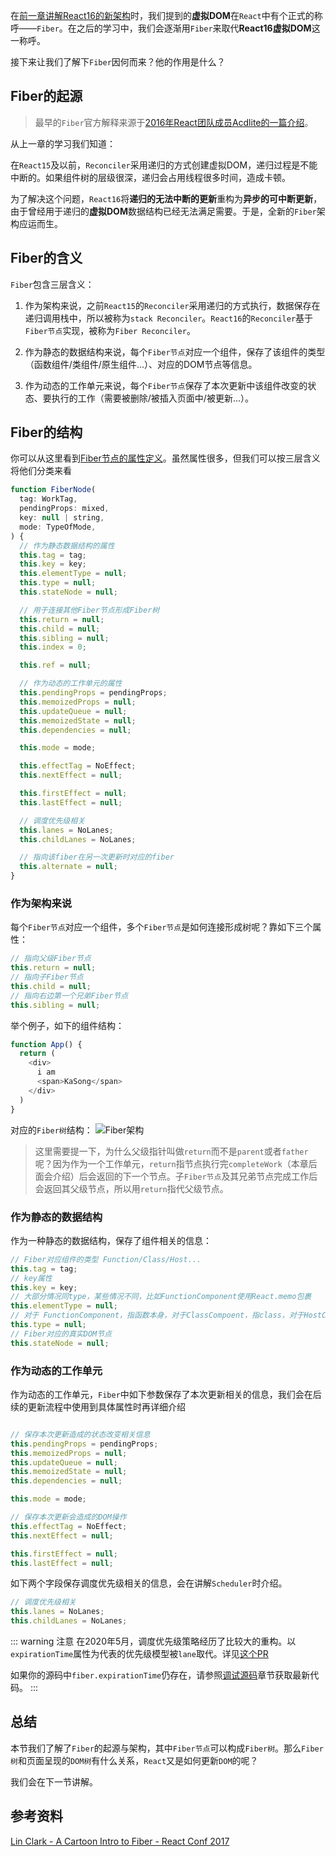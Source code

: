 在[前一章讲解React16的新架构](/preparation/newConstructure)时，我们提到的**虚拟DOM**在`React`中有个正式的称呼——`Fiber`。在之后的学习中，我们会逐渐用`Fiber`来取代**React16虚拟DOM**这一称呼。

接下来让我们了解下`Fiber`因何而来？他的作用是什么？

## Fiber的起源

> 最早的`Fiber`官方解释来源于[2016年React团队成员Acdlite的一篇介绍](https://github.com/acdlite/react-fiber-architecture)。

从上一章的学习我们知道：

在`React15`及以前，`Reconciler`采用递归的方式创建虚拟DOM，递归过程是不能中断的。如果组件树的层级很深，递归会占用线程很多时间，造成卡顿。

为了解决这个问题，`React16`将**递归的无法中断的更新**重构为**异步的可中断更新**，由于曾经用于递归的**虚拟DOM**数据结构已经无法满足需要。于是，全新的`Fiber`架构应运而生。

## Fiber的含义

`Fiber`包含三层含义：

1. 作为架构来说，之前`React15`的`Reconciler`采用递归的方式执行，数据保存在递归调用栈中，所以被称为`stack Reconciler`。`React16`的`Reconciler`基于`Fiber节点`实现，被称为`Fiber Reconciler`。

2. 作为静态的数据结构来说，每个`Fiber节点`对应一个组件，保存了该组件的类型（函数组件/类组件/原生组件...）、对应的DOM节点等信息。

3. 作为动态的工作单元来说，每个`Fiber节点`保存了本次更新中该组件改变的状态、要执行的工作（需要被删除/被插入页面中/被更新...）。

## Fiber的结构

你可以从这里看到[Fiber节点的属性定义](https://github.com/facebook/react/blob/970fa122d8188bafa600e9b5214833487fbf1092/packages/react-reconciler/src/ReactFiber.new.js#L116)。虽然属性很多，但我们可以按三层含义将他们分类来看

```js
function FiberNode(
  tag: WorkTag,
  pendingProps: mixed,
  key: null | string,
  mode: TypeOfMode,
) {
  // 作为静态数据结构的属性
  this.tag = tag;
  this.key = key;
  this.elementType = null;
  this.type = null;
  this.stateNode = null;

  // 用于连接其他Fiber节点形成Fiber树
  this.return = null;
  this.child = null;
  this.sibling = null;
  this.index = 0;

  this.ref = null;

  // 作为动态的工作单元的属性
  this.pendingProps = pendingProps;
  this.memoizedProps = null;
  this.updateQueue = null;
  this.memoizedState = null;
  this.dependencies = null;

  this.mode = mode;

  this.effectTag = NoEffect;
  this.nextEffect = null;

  this.firstEffect = null;
  this.lastEffect = null;

  // 调度优先级相关
  this.lanes = NoLanes;
  this.childLanes = NoLanes;

  // 指向该fiber在另一次更新时对应的fiber
  this.alternate = null;
}
```

### 作为架构来说

每个`Fiber节点`对应一个组件，多个`Fiber节点`是如何连接形成树呢？靠如下三个属性：

```js
// 指向父级Fiber节点
this.return = null;
// 指向子Fiber节点
this.child = null;
// 指向右边第一个兄弟Fiber节点
this.sibling = null;
```

举个例子，如下的组件结构：

```js
function App() {
  return (
    <div>
      i am
      <span>KaSong</span>
    </div>
  )
}
```

对应的`Fiber树`结构：
<img :src="$withBase('/img/fiber.png')" alt="Fiber架构">

> 这里需要提一下，为什么父级指针叫做`return`而不是`parent`或者`father`呢？因为作为一个工作单元，`return`指节点执行完`completeWork`（本章后面会介绍）后会返回的下一个节点。子`Fiber节点`及其兄弟节点完成工作后会返回其父级节点，所以用`return`指代父级节点。

### 作为静态的数据结构

作为一种静态的数据结构，保存了组件相关的信息：

```js
// Fiber对应组件的类型 Function/Class/Host...
this.tag = tag;
// key属性
this.key = key;
// 大部分情况同type，某些情况不同，比如FunctionComponent使用React.memo包裹
this.elementType = null;
// 对于 FunctionComponent，指函数本身，对于ClassCompoent，指class，对于HostComponent，指DOM节点tagName
this.type = null;
// Fiber对应的真实DOM节点
this.stateNode = null;
```

### 作为动态的工作单元

作为动态的工作单元，`Fiber`中如下参数保存了本次更新相关的信息，我们会在后续的更新流程中使用到具体属性时再详细介绍

```js

// 保存本次更新造成的状态改变相关信息
this.pendingProps = pendingProps;
this.memoizedProps = null;
this.updateQueue = null;
this.memoizedState = null;
this.dependencies = null;

this.mode = mode;

// 保存本次更新会造成的DOM操作
this.effectTag = NoEffect;
this.nextEffect = null;

this.firstEffect = null;
this.lastEffect = null;
```

如下两个字段保存调度优先级相关的信息，会在讲解`Scheduler`时介绍。

```js
// 调度优先级相关
this.lanes = NoLanes;
this.childLanes = NoLanes;
```

::: warning 注意
在2020年5月，调度优先级策略经历了比较大的重构。以`expirationTime`属性为代表的优先级模型被`lane`取代。详见[这个PR](https://github.com/facebook/react/pull/18796)

如果你的源码中`fiber.expirationTime`仍存在，请参照[调试源码](../preparation/source.html)章节获取最新代码。
:::

## 总结

本节我们了解了`Fiber`的起源与架构，其中`Fiber节点`可以构成`Fiber树`。那么`Fiber树`和页面呈现的`DOM树`有什么关系，`React`又是如何更新`DOM`的呢？

我们会在下一节讲解。

## 参考资料

[Lin Clark - A Cartoon Intro to Fiber - React Conf 2017](https://www.bilibili.com/video/BV1it411p7v6?from=search&seid=3508901752524570226)